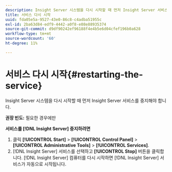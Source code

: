 ```yaml
---
description: Insight Server 시스템을 다시 시작할 때 먼저 Insight Server 서비스를 중지해야 합니다.
title: 서비스 다시 시작
uuid: fda05e5a-9527-43e0-86c8-c4adba51955c
exl-id: 2ba63d84-edf9-4442-a0f8-e08e88935374
source-git-commit: d9df90242ef96188f4e4b5e6d04cfef196b0a628
workflow-type: tm+mt
source-wordcount: '60'
ht-degree: 11%

---
```


# 서비스 다시 시작{#restarting-the-service}

Insight Server 시스템을 다시 시작할 때 먼저 Insight Server 서비스를 중지해야 합니다.

**권장 빈도:**  필요한 경우에만

**서비스를  [!DNL Insight Server] 중지하려면**

1. 클릭 **[!UICONTROL Start]** > **[!UICONTROL Control Panel]** > **[!UICONTROL Administrative Tools]** > **[!UICONTROL Services]**.
1. [!DNL Insight Server] 서비스를 선택하고 **[!UICONTROL Stop]** 버튼을 클릭합니다.
[!DNL Insight Server] 컴퓨터를 다시 시작하면 [!DNL Insight Server] 서비스가 자동으로 시작됩니다.
